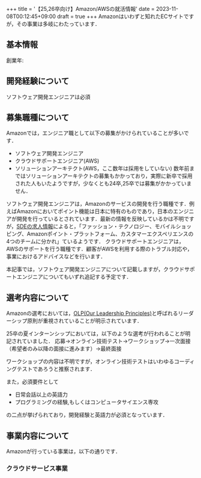 +++
title = '【25,26卒向け】Amazon/AWSの就活情報'
date = 2023-11-08T00:12:45+09:00
draft = true
+++
Amazonはいわずと知れたECサイトですが，その事業は多岐にわたっています．


## 基本情報
創業年:

## 開発経験について
ソフトウェア開発エンジニアは必須
## 募集職種について
Amazonでは，エンジニア職として以下の募集がかけられていることが多いです．
- ソフトウェア開発エンジニア
- クラウドサポートエンジニア(AWS)
- ソリューションアーキテクト(AWS，ここ数年は採用をしていない)
数年前まではソリューションアーキテクトの募集もかかっており，実際に新卒で採用された人もいたようですが，少なくとも24卒,25卒では募集がかかっていません．

ソフトウェア開発エンジニアは，Amazonのサービスの開発を行う職種です．例えばAmazonにおいてポイント機能は日本に特有のものであり，日本のエンジニアが開発を行っているとされています．最新の情報を反映しているかは不明ですが，[SDEの求人情報](https://www.amazon.co.jp/b?ie=UTF8&node=5121549051)によると，「ファッション・テクノロジー、モバイルショッピング、Amazonポイント・プラットフォーム、カスタマーエクスペリエンスの4つのチームに分かれ」ているようです．
クラウドサポートエンジニアは，AWSのサポートを行う職種です．顧客がAWSを利用する際のトラブル対応や，事業におけるアドバイスなどを行います．

本記事では，ソフトウェア開発エンジニアについて記載しますが，クラウドサポートエンジニアについてもいずれ追記する予定です．

## 選考内容について
Amazonの選考においては，[OLP(Our Leadership Principles)](https://www.amazon.co.jp/b/?node=5121597051)と呼ばれるリーダーシップ原則が重視されていることが明示されています．

25卒の夏インターンシップにおいては，以下のような選考が行われることが明記されていました．
応募→オンライン技術テスト→ワークショップ→一次面接（希望者のみ以降の面接に進みます）→最終面接

ワークショップの内容は不明ですが，オンライン技術テストはいわゆるコーディングテストであろうと推察されます．

また，必須要件として
- 日常会話以上の英語力
- プログラミングの経験,もしくはコンピュータサイエンス専攻

の二点が挙げられており，開発経験と英語力が必須となっています．



## 事業内容について
Amazonが行っている事業は，以下の通りです．
### クラウドサービス事業